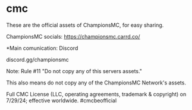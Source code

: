 # cmc
These are the official assets of ChampionsMC, for easy sharing.

ChampionsMC socials:
https://championsmc.carrd.co/

*Main comunication: Discord

discord.gg/championsmc

Note: Rule #11
"Do not copy any of this servers assets."

This also means do not copy any of the ChampionsMC Network's assets.

Full CMC License (LLC, operating agreements, trademark & copyright) on 7/29/24; effective worldwide.
#cmcbeofficial

